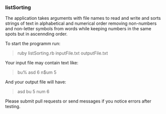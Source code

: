 ### listSorting
The application takes arguments with file names to read and write and sorts strings of text in alphabetical and numerical order removing non-numbers and non-letter symbols from words while keeping numbers in the same spots but in ascennding order.

To start the programm run:
> ruby listSorting.rb inputFile.txt outputFile.txt

Your input file may contain text like:
> bu% asd 6 n$um 5

And your output file will have:

>asd bu 5 num 6 

Please submit pull requests or send messages if you notice errors after testing.